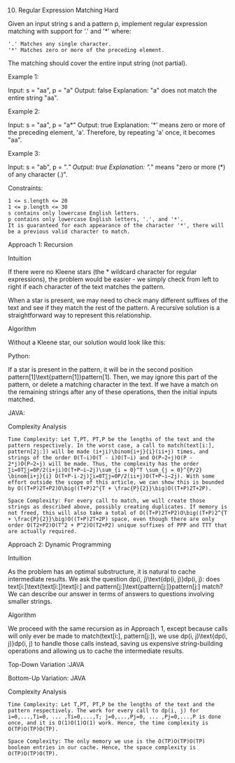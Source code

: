 <!-- ┏━┓╻  ╻     ┏━┓┏┓ ┏━┓╻ ╻╺┳╸   ┏━┓┏━╸┏━╸┏━╸╻ ╻┏┳┓┏━┓┏━╸╻ ╻╻┏┓╻┏━╸
     ┣━┫┃  ┃     ┣━┫┣┻┓┃ ┃┃ ┃ ┃    ┣┳┛┣╸ ┃╺┓┣╸ ┏╋┛┃┃┃┣━┫┃  ┣━┫┃┃┗┫┃╺┓
     ╹ ╹┗━╸┗━╸   ╹ ╹┗━┛┗━┛┗━┛ ╹    ╹┗╸┗━╸┗━┛┗━╸╹ ╹╹ ╹╹ ╹┗━╸╹ ╹╹╹ ╹┗━┛ -->

10. Regular Expression Matching
    Hard

Given an input string s and a pattern p, implement regular expression matching with support for '.' and '\*' where:

    '.' Matches any single character.​​​​
    '*' Matches zero or more of the preceding element.

The matching should cover the entire input string (not partial).

Example 1:

Input: s = "aa", p = "a"
Output: false
Explanation: "a" does not match the entire string "aa".

Example 2:

Input: s = "aa", p = "a*"
Output: true
Explanation: '*' means zero or more of the preceding element, 'a'. Therefore, by repeating 'a' once, it becomes "aa".

Example 3:

Input: s = "ab", p = "._"
Output: true
Explanation: "._" means "zero or more (\*) of any character (.)".

Constraints:

    1 <= s.length <= 20
    1 <= p.length <= 30
    s contains only lowercase English letters.
    p contains only lowercase English letters, '.', and '*'.
    It is guaranteed for each appearance of the character '*', there will be a previous valid character to match.

<!-- ===================================================================== -->

Approach 1: Recursion

Intuition

If there were no Kleene stars (the \* wildcard character for regular expressions), the problem would be easier - we simply check from left to right if each character of the text matches the pattern.

When a star is present, we may need to check many different suffixes of the text and see if they match the rest of the pattern. A recursive solution is a straightforward way to represent this relationship.

Algorithm

Without a Kleene star, our solution would look like this:

Python:

<!-- ================================================================ -->

<!--
def match(text, pattern):
    if not pattern: return not text
    first_match = bool(text) and pattern[0] in {text[0], '.'}
    return first_match and match(text[1:], pattern[1:])
 -->

<!-- ================================================================ -->

If a star is present in the pattern, it will be in the second position pattern[1]\text{pattern[1]}pattern[1]. Then, we may ignore this part of the pattern, or delete a matching character in the text. If we have a match on the remaining strings after any of these operations, then the initial inputs matched.

JAVA:

<!-- ================================================================ -->

<!-- class Solution {
    public boolean isMatch(String text, String pattern) {
        if (pattern.isEmpty()) return text.isEmpty();
        boolean first_match = (!text.isEmpty() &&
                               (pattern.charAt(0) == text.charAt(0) || pattern.charAt(0) == '.'));

        if (pattern.length() >= 2 && pattern.charAt(1) == '*'){
            return (isMatch(text, pattern.substring(2)) ||
                    (first_match && isMatch(text.substring(1), pattern)));
        } else {
            return first_match && isMatch(text.substring(1), pattern.substring(1));
        }
    }
} -->

<!-- ================================================================ -->

Complexity Analysis

    Time Complexity: Let T,PT, PT,P be the lengths of the text and the pattern respectively. In the worst case, a call to match(text[i:], pattern[2j:]) will be made (i+ji)\binom{i+j}{i}(ii+j​) times, and strings of the order O(T−i)O(T - i)O(T−i) and O(P−2∗j)O(P - 2*j)O(P−2∗j) will be made. Thus, the complexity has the order ∑i=0T∑j=0P/2(i+ji)O(T+P−i−2j)\sum_{i = 0}^T \sum_{j = 0}^{P/2} \binom{i+j}{i} O(T+P-i-2j)∑i=0T​∑j=0P/2​(ii+j​)O(T+P−i−2j). With some effort outside the scope of this article, we can show this is bounded by O((T+P)2T+P2)O\big((T+P)2^{T + \frac{P}{2}}\big)O((T+P)2T+2P​).

    Space Complexity: For every call to match, we will create those strings as described above, possibly creating duplicates. If memory is not freed, this will also take a total of O((T+P)2T+P2)O\big((T+P)2^{T + \frac{P}{2}}\big)O((T+P)2T+2P​) space, even though there are only order O(T2+P2)O(T^2 + P^2)O(T2+P2) unique suffixes of PPP and TTT that are actually required.

<!-- ===================================================================== -->

Approach 2: Dynamic Programming

Intuition

As the problem has an optimal substructure, it is natural to cache intermediate results. We ask the question dp(i, j)\text{dp(i, j)}dp(i, j): does text[i:]\text{text[i:]}text[i:] and pattern[j:]\text{pattern[j:]}pattern[j:] match? We can describe our answer in terms of answers to questions involving smaller strings.

Algorithm

We proceed with the same recursion as in Approach 1, except because calls will only ever be made to match(text[i:], pattern[j:]), we use dp(i, j)\text{dp(i, j)}dp(i, j) to handle those calls instead, saving us expensive string-building operations and allowing us to cache the intermediate results.

Top-Down Variation :JAVA

<!-- ================================================================ -->
<!--
enum Result {
    TRUE, FALSE
}

class Solution {
    Result[][] memo;

    public boolean isMatch(String text, String pattern) {
        memo = new Result[text.length() + 1][pattern.length() + 1];
        return dp(0, 0, text, pattern);
    }

    public boolean dp(int i, int j, String text, String pattern) {
        if (memo[i][j] != null) {
            return memo[i][j] == Result.TRUE;
        }
        boolean ans;
        if (j == pattern.length()){
            ans = i == text.length();
        } else{
            boolean first_match = (i < text.length() &&
                                   (pattern.charAt(j) == text.charAt(i) ||
                                    pattern.charAt(j) == '.'));

            if (j + 1 < pattern.length() && pattern.charAt(j+1) == '*'){
                ans = (dp(i, j+2, text, pattern) ||
                       first_match && dp(i+1, j, text, pattern));
            } else {
                ans = first_match && dp(i+1, j+1, text, pattern);
            }
        }
        memo[i][j] = ans ? Result.TRUE : Result.FALSE;
        return ans;
    }
}
-->

<!-- ================================================================ -->

Bottom-Up Variation: JAVA

<!-- ================================================================ -->
<!--
class Solution {
    public boolean isMatch(String text, String pattern) {
        boolean[][] dp = new boolean[text.length() + 1][pattern.length() + 1];
        dp[text.length()][pattern.length()] = true;

        for (int i = text.length(); i >= 0; i--){
            for (int j = pattern.length() - 1; j >= 0; j--){
                boolean first_match = (i < text.length() &&
                                       (pattern.charAt(j) == text.charAt(i) ||
                                        pattern.charAt(j) == '.'));
                if (j + 1 < pattern.length() && pattern.charAt(j+1) == '*'){
                    dp[i][j] = dp[i][j+2] || first_match && dp[i+1][j];
                } else {
                    dp[i][j] = first_match && dp[i+1][j+1];
                }
            }
        }
        return dp[0][0];
    }
}
 -->
<!-- ================================================================ -->

Complexity Analysis

    Time Complexity: Let T,PT, PT,P be the lengths of the text and the pattern respectively. The work for every call to dp(i, j) for i=0,...,Ti=0, ... ,Ti=0,...,T; j=0,...,Pj=0, ... ,Pj=0,...,P is done once, and it is O(1)O(1)O(1) work. Hence, the time complexity is O(TP)O(TP)O(TP).

    Space Complexity: The only memory we use is the O(TP)O(TP)O(TP) boolean entries in our cache. Hence, the space complexity is O(TP)O(TP)O(TP).
